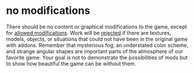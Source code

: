 # no modifications

There should be no content or graphical modifications to the game, except for
[allowed modifications](./allowed-mods.md). Work will be [rejected](./violations.md) if there are textures, models,
objects, or situations that could not have been in the original game with addons. Remember that mysterious fog, an
understated color scheme, and strange angular shapes are important parts of the atmosphere of our favorite game. Your
goal is not to demonstrate the possibilities of mods but to show how beautiful the game can be without them.
